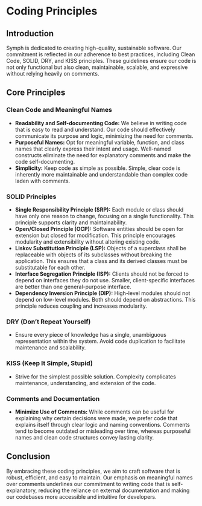 # Coding Principles

## Introduction

Symph is dedicated to creating high-quality, sustainable software. Our commitment is reflected in our adherence to best practices, including Clean Code, SOLID, DRY, and KISS principles. These guidelines ensure our code is not only functional but also clean, maintainable, scalable, and expressive without relying heavily on comments.

## Core Principles

### Clean Code and Meaningful Names

- **Readability and Self-documenting Code:** We believe in writing code that is easy to read and understand. Our code should effectively communicate its purpose and logic, minimizing the need for comments.
- **Purposeful Names:** Opt for meaningful variable, function, and class names that clearly express their intent and usage. Well-named constructs eliminate the need for explanatory comments and make the code self-documenting.
- **Simplicity:** Keep code as simple as possible. Simple, clear code is inherently more maintainable and understandable than complex code laden with comments.

### SOLID Principles

- **Single Responsibility Principle (SRP):** Each module or class should have only one reason to change, focusing on a single functionality. This principle supports clarity and maintainability.
- **Open/Closed Principle (OCP):** Software entities should be open for extension but closed for modification. This principle encourages modularity and extensibility without altering existing code.
- **Liskov Substitution Principle (LSP):** Objects of a superclass shall be replaceable with objects of its subclasses without breaking the application. This ensures that a class and its derived classes must be substitutable for each other.
- **Interface Segregation Principle (ISP):** Clients should not be forced to depend on interfaces they do not use. Smaller, client-specific interfaces are better than one general-purpose interface.
- **Dependency Inversion Principle (DIP):** High-level modules should not depend on low-level modules. Both should depend on abstractions. This principle reduces coupling and increases modularity.

### DRY (Don’t Repeat Yourself)

- Ensure every piece of knowledge has a single, unambiguous representation within the system. Avoid code duplication to facilitate maintenance and scalability.

### KISS (Keep It Simple, Stupid)

- Strive for the simplest possible solution. Complexity complicates maintenance, understanding, and extension of the code.

### Comments and Documentation

- **Minimize Use of Comments:** While comments can be useful for explaining why certain decisions were made, we prefer code that explains itself through clear logic and naming conventions. Comments tend to become outdated or misleading over time, whereas purposeful names and clean code structures convey lasting clarity.

## Conclusion

By embracing these coding principles, we aim to craft software that is robust, efficient, and easy to maintain. Our emphasis on meaningful names over comments underlines our commitment to writing code that is self-explanatory, reducing the reliance on external documentation and making our codebases more accessible and intuitive for developers.
